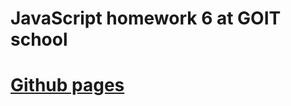 # JavaScript homework 6 at GOIT school
<a href="https://alexm4rt1n.github.io/goit-js-hw-06/"><h1>Github pages</h1></a>